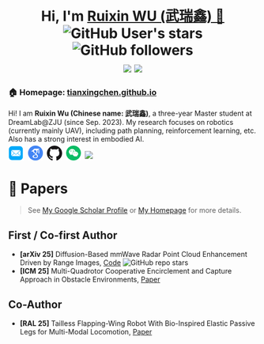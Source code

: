 
<h1 align="center">
  Hi, I'm <a href="https://wuxinxin27.github.io/" target="_blank">Ruixin WU (武瑞鑫) 👋</a>
  <br>
	<img alt="GitHub User's stars" src="https://img.shields.io/github/stars/wuxinxin27">
	<img alt="GitHub followers" src="https://img.shields.io/github/followers/wuxinxin27">
  <br>
  <a href="https://wuxinxin27.github.io/" target="_blank" style="margin-top: 10px"><img src="https://wuxinxin27.github.io/files/institute/zju2.png" height="70px" style="margin-bottom:-1px"></a>
  <a href="https://wuxinxin27.github.io/" target="_blank"><img src="https://wuxinxin27.github.io/files/institute/hit2.png" height="70px" style="margin-bottom:-1px"></a>
</h1>

<h3>🏠 <b>Homepage</b>: <a href="https://wuxinxin27.github.io" target="_blank">tianxingchen.github.io</a></h3>
<p>Hi! I am <b>Ruixin Wu (Chinese name: 武瑞鑫)</b>, a three-year Master student at DreamLab@ZJU (since Sep. 2023). My research focuses on robotics (currently mainly UAV), including path planning, reinforcement learning, etc. Also has a strong interest in embodied AI.</p>

<p  style="margin-top: -10px;">
<a href="mailto:22325053@zju.edu.cn" target="_blank"><img
										src="./files/icon/email.png" height="32px"
										style="margin-bottom:-4px"></a>&nbsp;
<a
  href="https://scholar.google.com/citations?user=utiOMsMAAAAJ&hl=en"
  target="_blank"><img src="./files/icon/google_scholar.png"
    height="30px"
    style="margin-bottom:-3px"></a>&nbsp;
<a href="https://github.com/wuxinxin27" target="_blank"><img
    src="./files/icon/github_s.jpg" height="30px"
    style="margin-bottom:-3px"></a>&nbsp;
<a href="./files/my_wechat.png" target="_blank"><img
    src="./files/icon/wechat.png"
    height="30px" style="margin-bottom:-3px"></a>&nbsp;
<a href="https://visitorbadge.io/status?path=https%3A%2F%2Fwuxinxin27.github.io">
  <img src="https://api.visitorbadge.io/api/combined?path=https%3A%2F%2Fwuxinxin27.github.io&labelColor=%23f47373&countColor=%232ccce4&labelStyle=upper"
  style="height: 20px;" />
</a>
</p>

# 📑 Papers
> See [My Google Scholar Profile](https://scholar.google.com/citations?user=utiOMsMAAAAJ&hl=en) or [My Homepage](https://wuxinxin27.github.io) for more details.

## First / Co-first Author
* **[arXiv 25]** Diffusion-Based mmWave Radar Point Cloud Enhancement Driven by Range Images, [Code](https://github.com/wuxinxin27/Radar-Range-Image-Diffusion) <img alt="GitHub repo stars" src="https://img.shields.io/github/stars/wuxinxin27/Radar-Range-Image-Diffusion">
* **[ICM 25]** Multi-Quadrotor Cooperative Encirclement and Capture Approach in Obstacle Environments, [Paper](https://ieeexplore.ieee.org/abstract/document/10934904)

## Co-Author
* **[RAL 25]** Tailless Flapping-Wing Robot With Bio-Inspired Elastic Passive Legs for Multi-Modal Locomotion, [Paper](https://ieeexplore.ieee.org/abstract/document/11037536)

<!-- # 📷 Open-source Projects
* Embodied-AI-Guide 具身智能技术指南: [Code](https://github.com/TianxingChen/Embodied-AI-Guide) <img alt="GitHub repo stars" src="https://img.shields.io/github/stars/TianxingChen/Embodied-AI-Guide"> -->